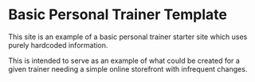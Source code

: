 
# Basic Personal Trainer Template

This site is an example of a basic personal trainer starter site which uses purely hardcoded information.

This is intended to serve as an example of what could be created for a given trainer needing a simple online storefront with infrequent changes.
